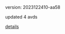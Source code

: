 version: 2023122410-aa58

updated 4 avds

[details](https://github.com/0x74f917491bfa7ebfa379/ali_avd_db/blob/master/change_log/2023/12/24/10/aa58.txt)